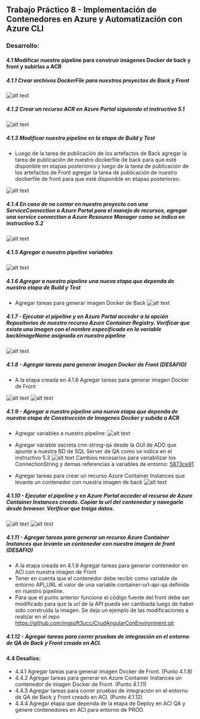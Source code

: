 ## Trabajo Práctico 8 - Implementación de Contenedores en Azure y Automatización con Azure CLI

### Desarrollo:

#### 4.1 Modificar nuestro pipeline para construir imágenes Docker de back y front y subirlas a ACR

##### 4.1.1 Crear archivos DockerFile para nuestros proyectos de Back y Front

![alt text](image.png)

##### 4.1.2 Crear un recurso ACR en Azure Portal siguiendo el instructivo 5.1

![alt text](image-1.png)

##### 4.1.3 Modificar nuestro pipeline en la etapa de Build y Test

- Luego de la tarea de publicación de los artefactos de Back agregar la tarea de publicación de nuestro dockerfile de back para que esté disponible en etapas posteriores y luego de la tarea de publicación de los artefactos de Front agregar la tarea de publicación de nuestro dockerfile de front para que esté disponible en etapas posteriores:

![alt text](image-2.png)

##### 4.1.4 En caso de no contar en nuestro proyecto con una ServiceConnection a Azure Portal para el manejo de recursos, agregar una service connection a Azure Resource Manager como se indica en instructivo 5.2

![alt text](image-3.png)

##### 4.1.5 Agregar a nuestro pipeline variables

![alt text](image-4.png)

##### 4.1.6 Agregar a nuestro pipeline una nueva etapa que dependa de nuestra etapa de Build y Test

- Agregar tareas para generar imagen Docker de Back
  ![alt text](image-5.png)

##### 4.1.7 - Ejecutar el pipeline y en Azure Portal acceder a la opción Repositorios de nuestro recurso Azure Container Registry. Verificar que exista una imagen con el nombre especificado en la variable backImageName asignada en nuestro pipeline

![alt text](image-6.png)

##### 4.1.8 - Agregar tareas para generar imagen Docker de Front (DESAFIO)

- A la etapa creada en 4.1.6 Agregar tareas para generar imagen Docker de Front

![alt text](image-8.png)
![alt text](image-7.png)

##### 4.1.9 - Agregar a nuestro pipeline una nueva etapa que dependa de nuestra etapa de Construcción de Imagenes Docker y subida a ACR

- Agregar variables a nuestro pipeline:
  ![alt text](image-9.png)

- Agregar variable secreta cnn-string-qa desde la GUI de ADO que apunte a nuestra BD de SQL Server de QA como se indica en el instructivo 5.3
  ![alt text](image-10.png)
  Cambios necesarios para variabilizar los ConnectionString y demas referencias a variables de entorno: [5873ce91](https://dev.azure.com/maximolr/Angular%20-%20Unit%20and%20Integration%20Tests/_git/Angular%20-%20Unit%20and%20Integration%20Tests/commit/5873ce917c316514d261d7fa92a5e5b125546bab?refName=refs%2Fheads%2Fmain)

- Agregar tareas para crear un recurso Azure Container Instances que levante un contenedor con nuestra imagen de back
  ![alt text](image-11.png)

##### 4.1.10 - Ejecutar el pipeline y en Azure Portal acceder al recurso de Azure Container Instances creado. Copiar la url del contenedor y navegarlo desde browser. Verificar que traiga datos.
![alt text](image-12.png)
![alt text](image-13.png)


##### 4.1.11 - Agregar tareas para generar un recurso Azure Container Instances que levante un contenedor con nuestra imagen de front (DESAFIO)

- A la etapa creada en 4.1.9 Agregar tareas para generar contenedor en ACI con nuestra imagen de Front
- Tener en cuenta que el contenedor debe recibir como variable de entorno API_URL el valor de una variable container-url-api-qa definida en nuestro pipeline.
- Para que el punto anterior funcione el código fuente del front debe ser modificado para que la url de la API pueda ser cambiada luego de haber sido construída la imagen. Se deja un ejemplo de las modificaciones a realizar en el repo https://github.com/ingsoft3ucc/CrudAngularConEnvironment.git

##### 4.1.12 - Agregar tareas para correr pruebas de integración en el entorno de QA de Back y Front creado en ACI.

#### 4.4 Desafíos:

- 4.4.1 Agregar tareas para generar imagen Docker de Front. (Punto 4.1.8)
- 4.4.2 Agregar tareas para generar en Azure Container Instances un contenedor de imagen Docker de Front. (Punto 4.1.11)
- 4.4.3 Agregar tareas para correr pruebas de integración en el entorno de QA de Back y Front creado en ACI. (Punto 4.1.12)
- 4.4.4 Agregar etapa que dependa de la etapa de Deploy en ACI QA y genere contenedores en ACI para entorno de PROD.
